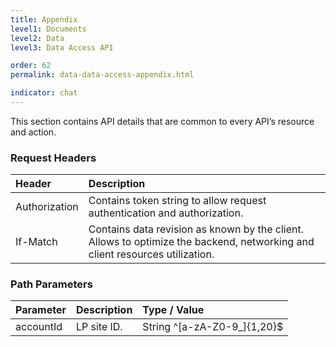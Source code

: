 ```yaml
---
title: Appendix
level1: Documents
level2: Data
level3: Data Access API

order: 62
permalink: data-data-access-appendix.html

indicator: chat
---
```


This section contains API details that are common to every API’s resource and action.

### Request Headers

| Header | Description | 
| :------ | :----- |
| Authorization | Contains token string to allow request authentication and authorization. | 
| If-Match | Contains data revision as known by the client. Allows to optimize the backend, networking and client resources utilization. | 

### Path Parameters

| Parameter | Description | Type / Value |
| :------ | :-------- | :------ |
| accountId | LP site ID. | String ^[a-zA-Z0-9_]{1,20}$ |




